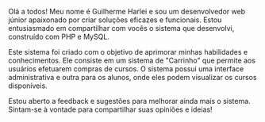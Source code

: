 Olá a todos! Meu nome é Guilherme Harlei e sou um desenvolvedor web júnior apaixonado por criar soluções eficazes e funcionais. Estou entusiasmado em compartilhar com vocês o sistema que desenvolvi, construído com PHP e MySQL.

Este sistema foi criado com o objetivo de aprimorar minhas habilidades e conhecimentos. Ele consiste em um sistema de "Carrinho" que permite aos usuários efetuarem compras de cursos. O sistema possui uma interface administrativa e outra para os alunos, onde eles podem visualizar os cursos disponíveis.

Estou aberto a feedback e sugestões para melhorar ainda mais o sistema. Sintam-se à vontade para compartilhar suas opiniões e ideias!
